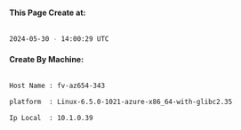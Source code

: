 
   
#### This Page Create at:

```bash

2024-05-30 - 14:00:29 UTC

```

#### Create By Machine:

```bash

Host Name : fv-az654-343

platform  : Linux-6.5.0-1021-azure-x86_64-with-glibc2.35

Ip Local  : 10.1.0.39

```

